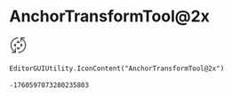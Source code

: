 # AnchorTransformTool@2x
![](/img/AnchorTransformTool@2x.png)

``` CSharp
EditorGUIUtility.IconContent("AnchorTransformTool@2x")
```
```
-1760597073280235803
```
